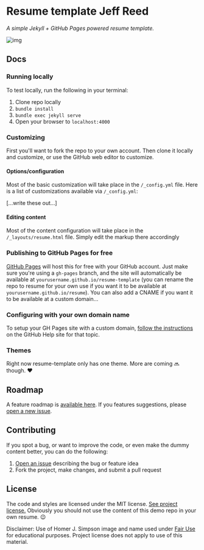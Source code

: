 # Resume template Jeff Reed

*A simple Jekyll + GitHub Pages powered resume template.*

![img](images/screenshot.png)

## Docs

### Running locally

To test locally, run the following in your terminal:

1. Clone repo locally
1. `bundle install`
2. `bundle exec jekyll serve`
3. Open your browser to `localhost:4000`

### Customizing

First you'll want to fork the repo to your own account. Then clone it locally and customize, or use the GitHub web editor to customize.

#### Options/configuration

Most of the basic customization will take place in the `/_config.yml` file. Here is a list of customizations available via `/_config.yml`:

[...write these out...]

#### Editing content

Most of the content configuration will take place in the `/_layouts/resume.html` file. Simply edit the markup there accordingly

### Publishing to GitHub Pages for free

[GitHub Pages](https://pages.github.com/) will host this for free with your GitHub account. Just make sure you're using a `gh-pages` branch, and the site will automatically be available at `yourusername.github.io/resume-template` (you can rename the repo to resume for your own use if you want it to be available at `yourusername.github.io/resume`). You can also add a CNAME if you want it to be available at a custom domain...

### Configuring with your own domain name

To setup your GH Pages site with a custom domain, [follow the instructions](https://help.github.com/articles/setting-up-a-custom-domain-with-github-pages/) on the GitHub Help site for that topic.

### Themes

Right now resume-template only has one theme. More are coming :soon: though. :heart:

## Roadmap

A feature roadmap is [available here](https://github.com/jglovier/resume-template/projects/1). If you features suggestions, please [open a new issue](https://github.com/jglovier/resume-template/issues/new).

## Contributing

If you spot a bug, or want to improve the code, or even make the dummy content better, you can do the following:

1. [Open an issue](https://github.com/jglovier/resume-template/issues/new) describing the bug or feature idea
2. Fork the project, make changes, and submit a pull request

## License

The code and styles are licensed under the MIT license. [See project license.](LICENSE) Obviously you should not use the content of this demo repo in your own resume. :wink:

Disclaimer: Use of Homer J. Simpson image and name used under [Fair Use](https://en.wikipedia.org/wiki/Fair_use) for educational purposes. Project license does not apply to use of this material.
